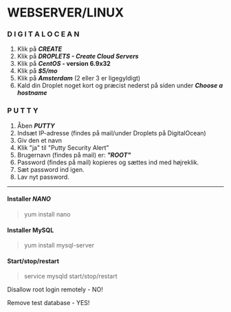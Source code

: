 # WEBSERVER/LINUX
 



### **D I G I T A L O C E A N**
1. Klik på **_CREATE_**
2. Klik på **_DROPLETS - Create Cloud Servers_**
3. Klik på **_CentOS_ - version 6.9x32**
4. Klik på **_$5/mo_**
5. Klik på **_Amsterdam_** (2 eller 3 er ligegyldigt)
6. Kald din Droplet noget kort og præcist nederst på siden under **_Choose a hostname_**


### **P U T T Y**
1. Åben **_PUTTY_**
2. Indsæt IP-adresse (findes på mail/under Droplets på DigitalOcean) 
3. Giv den et navn
4. Klik "ja" til "Putty Security Alert"
5. Brugernavn (findes på mail) er: **_"ROOT"_**
6. Password (findes på mail) kopieres og sættes ind med højreklik.
7. Sæt password ind igen.
8. Lav nyt password.

--- 

#### Installer **_NANO_**

> yum install nano


#### Installer MySQL

> yum install mysql-server

#### Start/stop/restart

> service mysqld start/stop/restart


Disallow root login remotely - NO!

Remove test database - YES!
